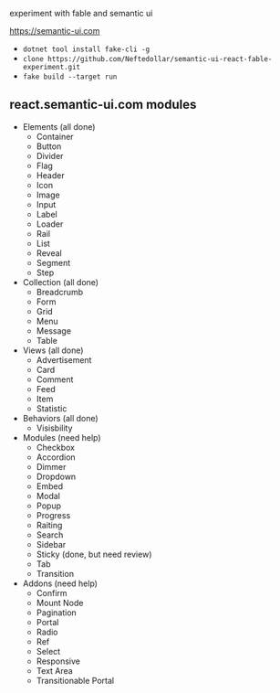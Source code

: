 experiment with fable and semantic ui 

https://semantic-ui.com

- `dotnet tool install fake-cli -g` 
- `clone https://github.com/Neftedollar/semantic-ui-react-fable-experiment.git`
- `fake build --target run`

## react.semantic-ui.com modules

- Elements (all done)
  - Container
  - Button 
  - Divider 
  - Flag
  - Header
  - Icon
  - Image
  - Input
  - Label
  - Loader
  - Rail
  - List
  - Reveal
  - Segment
  - Step
- Collection (all done)
  - Breadcrumb
  - Form
  - Grid
  - Menu
  - Message
  - Table
- Views (all done)
  - Advertisement
  - Card
  - Comment
  - Feed
  - Item
  - Statistic
- Behaviors (all done)
  - Visisbility
- Modules (need help)
  - Checkbox
  - Accordion
  - Dimmer
  - Dropdown
  - Embed
  - Modal
  - Popup
  - Progress
  - Raiting
  - Search
  - Sidebar
  - Sticky (done, but need review)
  - Tab
  - Transition
- Addons (need help)
  - Confirm
  - Mount Node
  - Pagination
  - Portal
  - Radio
  - Ref
  - Select
  - Responsive
  - Text Area
  - Transitionable Portal


